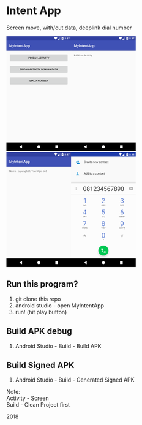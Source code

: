 # Intent App
Screen move, with/out data, deeplink dial number

<img src="https://raw.githubusercontent.com/fariswd/MyIntentApp/master/ss1.png" height="300"><img src="https://raw.githubusercontent.com/fariswd/MyIntentApp/master/ss2.png" height="300"><img src="https://raw.githubusercontent.com/fariswd/MyIntentApp/master/ss3.png" height="300"><img src="https://raw.githubusercontent.com/fariswd/MyIntentApp/master/ss4.png" height="300">

## Run this program?
1. git clone this repo
2. android studio - open MyIntentApp
3. run! (hit play button)

## Build APK debug
1. Android Studio - Build - Build APK

## Build Signed APK
1. Android Studio - Build - Generated Signed APK

Note:  
Activity - Screen  
Build - Clean Project first  

2018
